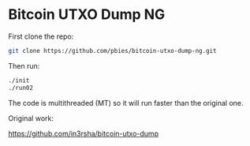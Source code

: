 # Bitcoin UTXO Dump NG

First clone the repo:
```bash
git clone https://github.com/pbies/bitcoin-utxo-dump-ng.git
```

Then run:
```bash
./init
./run02
```

The code is multithreaded (MT) so it will run faster than the original one.

Original work:

https://github.com/in3rsha/bitcoin-utxo-dump
